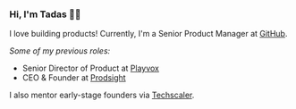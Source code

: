 ### Hi, I'm Tadas 👋👋

I love building products! Currently, I'm a Senior Product Manager at [GitHub](https://github.com).

_Some of my previous roles:_
- Senior Director of Product at [Playvox](https://www.playvox.com/)
- CEO & Founder at [Prodsight](https://www.linkedin.com/company/prodsight/)

I also mentor early-stage founders via [Techscaler](https://www.techscaler.co.uk/).
